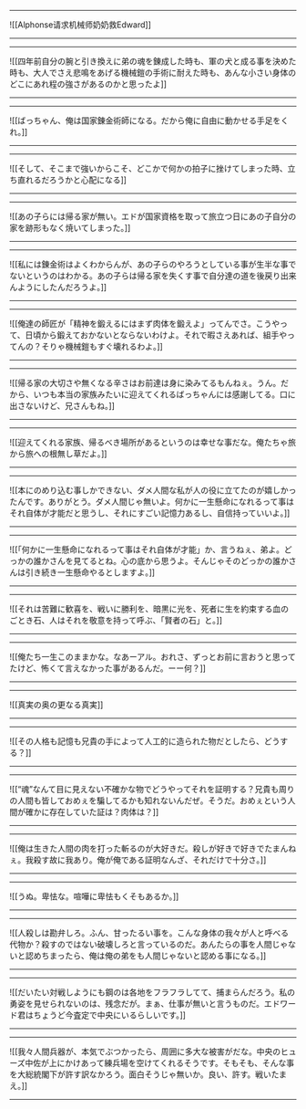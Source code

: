 
***

![[Alphonse请求机械师奶奶救Edward]]

***
***

![[四年前自分の腕と引き換えに弟の魂を錬成した時も、軍の犬と成る事を決めた時も、大人でさえ悲鳴をあげる機械鎧の手術に耐えた時も、あんな小さい身体のどこにあれ程の強さがあるのかと思ったよ]]

***
***

![[ばっちゃん、俺は国家錬金術師になる。だから俺に自由に動かせる手足をくれ。]]

***
***

![[そして、そこまで強いからこそ、どこかで何かの拍子に挫けてしまった時、立ち直れるだろうかと心配になる]]

***
***

![[あの子らには帰る家が無い。エドが国家資格を取って旅立つ日にあの子自分の家を跡形もなく焼いてしまった。]]

***
***

![[私には錬金術はよくわからんが、あの子らのやろうとしている事が生半な事でないというのはわかる。あの子らは帰る家を失くす事で自分達の道を後戻り出来んようにしたんだろうよ。]]

***
***

![[俺達の師匠が「精神を鍛えるにはまず肉体を鍛えよ」ってんでさ。こうやって、日頃から鍛えておかないとならないわけよ。それで暇さえあれば、組手やってんの？そりゃ機械鎧もすぐ壊れるわよ。]]

***
***

![[帰る家の大切さや無くなる辛さはお前達は身に染みてるもんねぇ。うん。だから、いつも本当の家族みたいに迎えてくれるばっちゃんには感謝してる。口に出さないけど、兄さんもね。]]

***
***

![[迎えてくれる家族、帰るべき場所があるというのは幸せな事だな。俺たちゃ旅から旅への根無し草だよ。]]

***
***

![[本にのめり込む事しかできない、ダメ人間な私が人の役に立てたのが嬉しかったんです。ありがとう。ダメ人間じゃ無いよ。何かに一生懸命になれるって事はそれ自体が才能だと思うし、それにすごい記憶力あるし、自信持っていいよ。]]

***
***

![[「何かに一生懸命になれるって事はそれ自体が才能」か、言うねぇ、弟よ。どっかの誰かさんを見てるとね。心の底から思うよ。そんじゃそのどっかの誰かさんは引き続き一生懸命やるとしますよ。]]

***
***

![[それは苦難に歓喜を、戦いに勝利を、暗黒に光を、死者に生を約束する血のごとき石、人はそれを敬意を持って呼ぶ、「賢者の石」と。]]

***
***

![[俺たち一生このままかな。なあーアル。おれさ、ずっとお前に言おうと思ってたけど、怖くて言えなかった事があるんだ。ーー何？]]

***
***

![[真実の奥の更なる真実]]

***
***

![[その人格も記憶も兄貴の手によって人工的に造られた物だとしたら、どうする？]]

***
***

![[“魂”なんて目に見えない不確かな物でどうやってそれを証明する？兄貴も周りの人間も皆しておめぇを騙してるかも知れないんだぜ。そうだ。おめぇという人間が確かに存在していた証は？肉体は？]]

***
***

![[俺は生きた人間の肉を打った斬るのが大好きだ。殺しが好きで好きでたまんねぇ。我殺す故に我あり。俺が俺である証明なんざ、それだけで十分さ。]]

***
***

![[うぬ。卑怯な。喧嘩に卑怯もくそもあるか。]]

***
***

![[人殺しは勘弁しろ。ふん、甘ったるい事を。こんな身体の我々が人と呼べる代物か？殺すのではない破壊しろと言っているのだ。あんたらの事を人間じゃないと認めちまったら、俺は俺の弟をも人間じゃないと認める事になる。]]

***
***

![[だいたい対戦しようにも鋼のは各地をフラフラしてて、捕まらんだろう。私の勇姿を見せられないのは、残念だが。まぁ、仕事が無いと言うものだ。エドワード君はちょうど今査定で中央にいるらしいです。]]

***
***

![[我々人間兵器が、本気でぶつかったら、周囲に多大な被害がだな。中央のヒューズ中佐が上にかけあって練兵場を空けてくれるそうです。そもそも、そんな事を大総統閣下が許す訳なかろう。面白そうじゃ無いか。良い、許す。戦いたまえ。]]

***